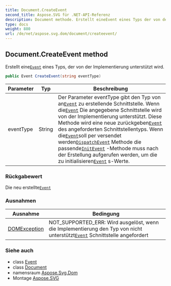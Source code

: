```yaml
---
title: Document.CreateEvent
second_title: Aspose.SVG für .NET-API-Referenz
description: Document methode. Erstellt eineEvent eines Typs der von der Implementierung unterstützt wird.
type: docs
weight: 880
url: /de/net/aspose.svg.dom/document/createevent/
---
```

## Document.CreateEvent method

Erstellt eine[`Event`](../../../aspose.svg.dom.events/event/) eines Typs, der von der Implementierung unterstützt wird.

```csharp
public Event CreateEvent(string eventType)
```

| Parameter | Typ | Beschreibung |
| --- | --- | --- |
| eventType | String | Der Parameter eventType gibt den Typ von an[`Event`](../../../aspose.svg.dom.events/event/) zu erstellende Schnittstelle.  Wenn die[`Event`](../../../aspose.svg.dom.events/event/) Die angegebene Schnittstelle wird von der Implementierung unterstützt. Diese Methode wird eine neue zurückgeben[`Event`](../../../aspose.svg.dom.events/event/) des angeforderten Schnittstellentyps. Wenn die[`Event`](../../../aspose.svg.dom.events/event/)soll per versendet werden[`DispatchEvent`](../../../aspose.svg.dom.events/ieventtarget/dispatchevent/) Methode die passende[`InitEvent`](../../../aspose.svg.dom.events/event/initevent/) -Methode muss nach der Erstellung aufgerufen werden, um die zu initialisieren[`Event`](../../../aspose.svg.dom.events/event/) s-Werte. |

### Rückgabewert

Die neu erstellte[`Event`](../../../aspose.svg.dom.events/event/)

### Ausnahmen

| Ausnahme | Bedingung |
| --- | --- |
| [DOMException](../../domexception/) | NOT_SUPPORTED_ERR: Wird ausgelöst, wenn die Implementierung den Typ von nicht unterstützt[`Event`](../../../aspose.svg.dom.events/event/) Schnittstelle angefordert |

### Siehe auch

* class [Event](../../../aspose.svg.dom.events/event/)
* class [Document](../)
* namensraum [Aspose.Svg.Dom](../../document/)
* Montage [Aspose.SVG](../../../)


